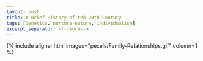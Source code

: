 ```yaml
---
layout: post
title: A Brief History of teh 20th Century
tags: [Genetics, nurture-nature, individualism]
excerpt_separator: <!--more-->
---
```







{% include aligner.html images="pexels/Family-Relationships.gif" column=1 %}
